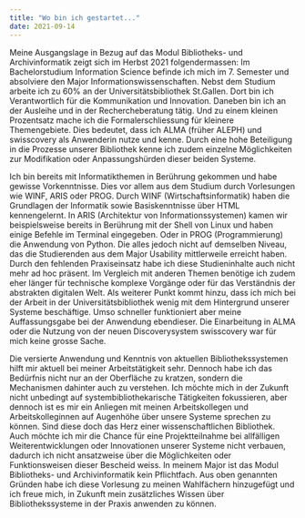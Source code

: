 ```yaml
---
title: "Wo bin ich gestartet..."
date: 2021-09-14
---
```

Meine Ausgangslage in Bezug auf das Modul Bibliotheks- und Archivinformatik zeigt sich im Herbst 2021 folgendermassen: Im Bachelorstudium Information Science befinde ich mich im 7. Semester und absolviere den Major Informationswissenschaften. Nebst dem Studium arbeite ich zu 60% an der Universitätsbibliothek St.Gallen. Dort bin ich Verantwortlich für die Kommunikation und Innovation. Daneben bin ich an der Ausleihe und in der Rechercheberatung tätig. Und zu einem kleinen Prozentsatz mache ich die Formalerschliessung für kleinere Themengebiete. Dies bedeutet, dass ich ALMA (früher ALEPH) und swisscovery als Anwenderin nutze und kenne. Durch eine hohe Beteiligung in die Prozesse unserer Bibliothek kenne ich zudem einzelne Möglichkeiten zur Modifikation oder Anpassungshürden dieser beiden Systeme.

Ich bin bereits mit Informatikthemen in Berührung gekommen und habe gewisse Vorkenntnisse. Dies vor allem aus dem Studium durch Vorlesungen wie WINF, ARIS oder PROG. Durch WINF (Wirtschaftsinformatik) haben die Grundlagen der Informatik sowie Basiskenntnisse über HTML kennengelernt. In ARIS (Architektur von Informationssystemen) kamen wir beispielsweise bereits in Berührung mit der Shell von Linux und haben einige Befehle im Terminal eingegeben. Oder in PROG (Programmierung) die Anwendung von Python. Die alles jedoch nicht auf demselben Niveau, das die Studierenden aus dem Major Usability mittlerweile erreicht haben. Durch den fehlenden Praxiseinsatz habe ich diese Studieninhalte auch nicht mehr ad hoc präsent. Im Vergleich mit anderen Themen benötige ich zudem eher länger für technische komplexe Vorgänge oder für das Verständnis der abstrakten digitalen Welt. Als weiterer Punkt kommt hinzu, dass ich mich bei der Arbeit in der Universitätsbibliothek wenig mit dem Hintergrund unserer Systeme beschäftige. Umso schneller funktioniert aber meine Auffassungsgabe bei der Anwendung ebendieser. Die Einarbeitung in ALMA oder die Nutzung von der neuen Discoverysystem swisscovery war für mich keine grosse Sache. 

Die versierte Anwendung und Kenntnis von aktuellen Bibliothekssystemen hilft mir aktuell bei meiner Arbeitstätigkeit sehr. Dennoch habe ich das Bedürfnis nicht nur an der Oberfläche zu kratzen, sondern die Mechanismen dahinter auch zu verstehen. Ich möchte mich in der Zukunft nicht unbedingt auf systembibliothekarische Tätigkeiten fokussieren, aber dennoch ist es mir ein Anliegen mit meinen Arbeitskollegen und Arbeitskolleginnen auf Augenhöhe über unsere Systeme sprechen zu können. Sind diese doch das Herz einer wissenschaftlichen Bibliothek. Auch möchte ich mir die Chance für eine Projektteilnahme bei allfälligen Weiterentwicklungen oder Innovationen unserer Systeme nicht verbauen, dadurch ich nicht ansatzweise über die Möglichkeiten oder Funktionsweisen dieser Bescheid weiss. In meinem Major ist das Modul Bibliotheks- und Archivinformatik kein Pflichtfach. Aus oben genannten Gründen habe ich diese Vorlesung zu meinen Wahlfächern hinzugefügt und ich freue mich, in Zukunft mein zusätzliches Wissen über Bibliothekssysteme in der Praxis anwenden zu können.
